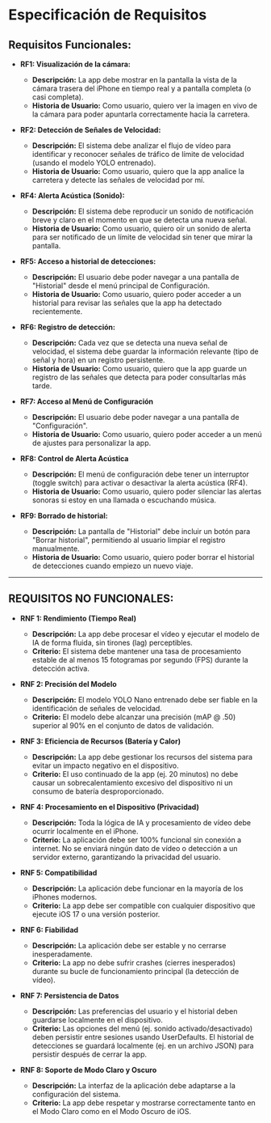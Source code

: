 # Especificación de Requisitos

## Requisitos Funcionales:

* **RF1: Visualización de la cámara:**
    * **Descripción:** La app debe mostrar en la pantalla la vista de la cámara trasera del iPhone en tiempo real y a pantalla completa (o casi completa).
    * **Historia de Usuario:** Como usuario, quiero ver la imagen en vivo de la cámara para poder apuntarla correctamente hacia la carretera.

* **RF2: Detección de Señales de Velocidad:**
    * **Descripción:** El sistema debe analizar el flujo de vídeo para identificar y reconocer señales de tráfico de límite de velocidad (usando el modelo YOLO entrenado).
    * **Historia de Usuario:** Como usuario, quiero que la app analice la carretera y detecte las señales de velocidad por mí.

* **RF4: Alerta Acústica (Sonido):**
    * **Descripción:** El sistema debe reproducir un sonido de notificación breve y claro en el momento en que se detecta una nueva señal.
    * **Historia de Usuario:** Como usuario, quiero oír un sonido de alerta para ser notificado de un límite de velocidad sin tener que mirar la pantalla.

* **RF5: Acceso a historial de detecciones:**
    * **Descripción:** El usuario debe poder navegar a una pantalla de "Historial" desde el menú principal de Configuración.
    * **Historia de Usuario:** Como usuario, quiero poder acceder a un historial para revisar las señales que la app ha detectado recientemente.

* **RF6: Registro de detección:**
    * **Descripción:** Cada vez que se detecta una nueva señal de velocidad, el sistema debe guardar la información relevante (tipo de señal y hora) en un registro persistente.
    * **Historia de Usuario:** Como usuario, quiero que la app guarde un registro de las señales que detecta para poder consultarlas más tarde.

* **RF7: Acceso al Menú de Configuración**
    * **Descripción:** El usuario debe poder navegar a una pantalla de "Configuración".
    * **Historia de Usuario:** Como usuario, quiero poder acceder a un menú de ajustes para personalizar la app.

* **RF8: Control de Alerta Acústica**
    * **Descripción:** El menú de configuración debe tener un interruptor (toggle switch) para activar o desactivar la alerta acústica (RF4).
    * **Historia de Usuario:** Como usuario, quiero poder silenciar las alertas sonoras si estoy en una llamada o escuchando música.

* **RF9: Borrado de historial:**
    * **Descripción:** La pantalla de "Historial" debe incluir un botón para "Borrar historial", permitiendo al usuario limpiar el registro manualmente.
    * **Historia de Usuario:** Como usuario, quiero poder borrar el historial de detecciones cuando empiezo un nuevo viaje.

---

## REQUISITOS NO FUNCIONALES:

* **RNF 1: Rendimiento (Tiempo Real)**
    * **Descripción:** La app debe procesar el vídeo y ejecutar el modelo de IA de forma fluida, sin tirones (lag) perceptibles.
    * **Criterio:** El sistema debe mantener una tasa de procesamiento estable de al menos 15 fotogramas por segundo (FPS) durante la detección activa.

* **RNF 2: Precisión del Modelo**
    * **Descripción:** El modelo YOLO Nano entrenado debe ser fiable en la identificación de señales de velocidad.
    * **Criterio:** El modelo debe alcanzar una precisión (mAP @ .50) superior al 90% en el conjunto de datos de validación.

* **RNF 3: Eficiencia de Recursos (Batería y Calor)**
    * **Descripción:** La app debe gestionar los recursos del sistema para evitar un impacto negativo en el dispositivo.
    * **Criterio:** El uso continuado de la app (ej. 20 minutos) no debe causar un sobrecalentamiento excesivo del dispositivo ni un consumo de batería desproporcionado.

* **RNF 4: Procesamiento en el Dispositivo (Privacidad)**
    * **Descripción:** Toda la lógica de IA y procesamiento de vídeo debe ocurrir localmente en el iPhone.
    * **Criterio:** La aplicación debe ser 100% funcional sin conexión a internet. No se enviará ningún dato de vídeo o detección a un servidor externo, garantizando la privacidad del usuario.

* **RNF 5: Compatibilidad**
    * **Descripción:** La aplicación debe funcionar en la mayoría de los iPhones modernos.
    * **Criterio:** La app debe ser compatible con cualquier dispositivo que ejecute iOS 17 o una versión posterior.

* **RNF 6: Fiabilidad**
    * **Descripción:** La aplicación debe ser estable y no cerrarse inesperadamente.
    * **Criterio:** La app no debe sufrir crashes (cierres inesperados) durante su bucle de funcionamiento principal (la detección de vídeo).

* **RNF 7: Persistencia de Datos**
    * **Descripción:** Las preferencias del usuario y el historial deben guardarse localmente en el dispositivo.
    * **Criterio:** Las opciones del menú (ej. sonido activado/desactivado) deben persistir entre sesiones usando UserDefaults. El historial de detecciones se guardará localmente (ej. en un archivo JSON) para persistir después de cerrar la app.

* **RNF 8: Soporte de Modo Claro y Oscuro**
    * **Descripción:** La interfaz de la aplicación debe adaptarse a la configuración del sistema.
    * **Criterio:** La app debe respetar y mostrarse correctamente tanto en el Modo Claro como en el Modo Oscuro de iOS.
